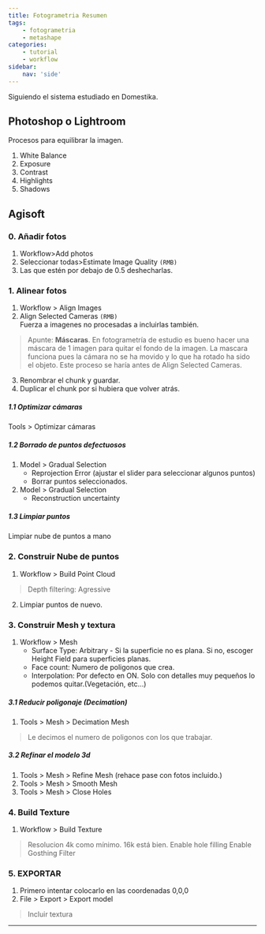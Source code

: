 ```yaml
---
title: Fotogrametria Resumen
tags:
    - fotogrametria
    - metashape
categories:
    - tutorial
    - workflow  
sidebar:
    nav: 'side'
---
```

Siguiendo el sistema estudiado en Domestika.  
## Photoshop o Lightroom  
Procesos para equilibrar la imagen.  
1. White Balance   
2. Exposure  
3. Contrast  
4. Highlights  
5. Shadows    

## Agisoft  
### 0. Añadir fotos  
1. Workflow>Add photos  
2. Seleccionar todas>Estimate Image Quality `(RMB)`    
3. Las que estén por debajo de 0.5 deshecharlas.  

### 1. Alinear fotos  
1. Workflow > Align Images  
2. Align Selected Cameras `(RMB)`   
Fuerza a imagenes no procesadas a incluirlas también.  
> Apunte: **Máscaras**. En fotogrametría de estudio es bueno hacer una máscara de 1 imagen para quitar el fondo de la imagen. La mascara funciona pues la cámara no se ha movido y lo que ha rotado ha sido el objeto.
Este proceso se haría antes de Align Selected Cameras. 
  
3. Renombrar el chunk y guardar.  
4. Duplicar el chunk por si hubiera que volver atrás.  
 
##### 1.1 Optimizar cámaras
Tools > Optimizar cámaras

##### 1.2 Borrado de puntos defectuosos
1. Model > Gradual Selection
    - Reprojection Error (ajustar el slider para seleccionar algunos puntos)
    - Borrar puntos seleccionados.
2. Model > Gradual Selection
    + Reconstruction uncertainty

##### 1.3 Limpiar puntos
Limpiar nube de puntos a mano

### 2. Construir Nube de puntos
1. Workflow > Build Point Cloud
> Depth filtering: Agressive
2. Limpiar puntos de nuevo.

### 3. Construir Mesh y textura
1. Workflow > Mesh
    + Surface Type: Arbitrary - Si la superficie no es plana. Si no, escoger Height Field para superficies planas.   
    + Face count: Numero de poligonos que crea.
    + Interpolation: Por defecto en ON. Solo con detalles muy pequeños lo podemos quitar.(Vegetación, etc...)  

##### 3.1 Reducir poligonaje (Decimation)
1. Tools > Mesh > Decimation Mesh
> Le decimos el numero de poligonos con los que trabajar.
##### 3.2 Refinar el modelo 3d
1. Tools > Mesh > Refine Mesh (rehace pase con fotos incluido.)
2. Tools > Mesh > Smooth Mesh
3. Tools > Mesh > Close Holes

### 4. Build Texture
1. Workflow > Build Texture
> Resolucion 4k como mínimo. 16k está bien.
> Enable hole filling
> Enable Gosthing Filter

### 5. EXPORTAR
1. Primero intentar colocarlo en las coordenadas 0,0,0
2. File > Export > Export model 
> Incluir textura 




--------------------
